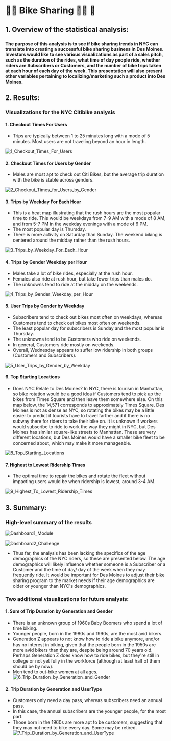 # :biking_man: Bike Sharing :biking_woman: :bicyclist:

## 1. Overview of the statistical analysis:

### 
**The purpose of this analysis is to see if bike sharing trends in NYC can translate into creating a successful bike sharing business in Des Moines.  Investors would like to see various visualizations as part of a sales pitch, such as the duration of the rides, what time of day people ride, whether riders are Subscribers or Customers, and the number of bike trips taken at each hour of each day of the week.  This presentation will also present other variables pertaining to localizing/marketing such a product into Des Moines.**


## 2. Results:

### Visualizations for the NYC Citibike analysis

#### 1. Checkout Times For Users
- Trips are typically between 1 to 25 minutes long with a mode of 5 minutes.  Most users are  not traveling beyond an hour in length.

![1_Checkout_Times_For_Users](https://github.com/Super-Manda/bikesharing/blob/main/Resources/1%20Checkout%20Times%20for%20Users.png)


#### 2. Checkout Times for Users by Gender
- Males are most apt to check out Citi Bikes, but the average trip duration with the bike is stable across genders.

![2_Checkout_Times_for_Users_by_Gender](https://github.com/Super-Manda/bikesharing/blob/main/Resources/2%20Checkout%20Times%20for%20Users%20by%20Gender.png)


#### 3. Trips by Weekday For Each Hour
- This is a heat map illustrating that the rush hours are the most popular time to ride.  This would be weekdays from 7-9 AM with a mode of 8 AM, and from 5-7 PM in the weekday evenings with a mode of 6 PM.  
- The most popular day is Thursday.  
- There is more activity on Saturday than Sunday.  The weekend biking is centered around the midday rather than the rush hours.

![3_Trips_by_Weekday_For_Each_Hour](https://github.com/Super-Manda/bikesharing/blob/main/Resources/3%20Trips%20by%20Weekday%20For%20Each%20Hour.png)


#### 4. Trips by Gender Weekday per Hour
- Males take a lot of bike rides, especially at the rush hour.  
- Females also ride at rush hour, but take fewer trips than males do.  
- The unknowns tend to ride at the midday on the weekends.

![4_Trips_by_Gender_Weekday_per_Hour](https://github.com/Super-Manda/bikesharing/blob/main/Resources/4%20Trips%20by%20Gender%20(Weekday%20per%20Hour).png)


#### 5. User Trips by Gender by Weekday
- Subscribers tend to check out bikes most often on weekdays, whereas Customers tend to check out bikes most often on weekends.  
- The least popular day for subscribers is Sunday and the most popular is Thursday.  
- The unknowns tend to be Customers who ride on weekends.  
- In general, Customers ride mostly on weekends.  
- Overall, Wednesday appears to suffer low ridership in both groups (Customers and Subscribers).

![5_User_Trips_by_Gender_by_Weekday](https://github.com/Super-Manda/bikesharing/blob/main/Resources/5%20User%20Trips%20by%20Gender%20by%20Weekday.png)


#### 6. Top Starting Locations
- Does NYC Relate to Des Moines?  In NYC, there is tourism in Manhattan, so bike rotation would be a good idea if Customers tend to pick up the bikes from Times Square and then leave them somewhere else.  On this map below, the 14,571 corresponds to approximately Times Square.  Des Moines is not as dense as NYC, so rotating the bikes may be a little easier to predict if tourists have to travel farther and if there is no subway there for riders to take their bike on.  It is unknown if workers would subscribe to ride to work the way they might in NYC, but Des Moines has similar square-like streets to Manhattan.  These are very different locations, but Des Moines would have a smaller bike fleet to be concerned about, which may make it more manageable.

![8_Top_Starting_Locations](https://github.com/Super-Manda/bikesharing/blob/main/Resources/8%20Top%20starting%20locations.png)


#### 7. Highest to Lowest Ridership Times
- The optimal time to repair the bikes and rotate the fleet without impacting users would be when ridership is lowest, around 3-4 AM.

![9_Highest_To_Lowest_Ridership_Times](https://github.com/Super-Manda/bikesharing/blob/main/Resources/9%20Highest%20to%20Lowest%20Ridership.png)




## 3. Summary:

### High-level summary of the results 

![Dashboard1_Module](https://github.com/Super-Manda/bikesharing/blob/main/Resources/NYC%20Citi%20Bike%20Dashboard%20from%20Module.png)

![Dashboard2_Challenge](https://github.com/Super-Manda/bikesharing/blob/main/Resources/NYC%20Citi%20Bike%20Dashboard2%20from%20Challenge.png)

- Thus far, the analysis has been lacking the specifics of the age demographics of the NYC riders, so these are presented below.  The age demographics will likely influence whether someone is a Subscriber or a Customer and the time of day/ day of the week when they may frequently ride.  It would be important for Des Moines to adjust their bike sharing program to the market needs if their age demographics are older or younger than NYC's demographics. 

### Two additional visualizations for future analysis:
#### 1. Sum of Trip Duration by Generation and Gender
- There is an unknown group of 1960s Baby Boomers who spend a lot of time biking.  
- Younger people, born in the 1980s and 1990s, are the most avid bikers.  
- Generation Z appears to not know how to ride a bike anymore, and/or has no interest in biking, given that the people born in the 1950s are more avid bikers than they are, despite being around 70 years old.  Perhaps Generation Z does know how to ride bikes, but they're still in college or not yet fully in the workforce (although at least half of them should be by now).
- Men tend to out-bike women at all ages.
![6_Trip_Duration_by_Generation_and_Gender](https://github.com/Super-Manda/bikesharing/blob/main/Resources/6%20Trip%20Duration%20by%20Generation%20and%20Gender.png)


#### 2. Trip Duration by Generation and UserType
- Customers only need a day pass, whereas subscribers need an annual pass.  
- In this case, the annual subscribers are the younger people, for the most part.  
- Those born in the 1960s are more apt to be customers, suggesting that they may not need to bike every day.  Some may be retired.
![7_Trip_Duration_by_Generation_and_UserType](https://github.com/Super-Manda/bikesharing/blob/main/Resources/7%20Trip%20Duration%20by%20Generation%20and%20UserType.png)
